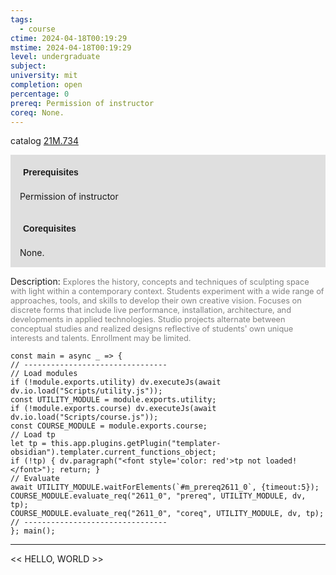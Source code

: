 ```yaml
---
tags:
  - course
ctime: 2024-04-18T00:19:29
mstime: 2024-04-18T00:19:29
level: undergraduate
subject: 
university: mit
completion: open
percentage: 0
prereq: Permission of instructor
coreq: None.
---
```


catalog [21M.734](http://student.mit.edu/catalog/m21Mb.html#21M.734)

<span style="display: block; padding: 15px; background-color: rgb(100, 100, 100, 0.2);"><font id="m_prereq2611_0" style="display: block; font-family: Arial, sans-serif; font-weight: bold; padding: 5px">Prerequisites</font><br><span id="prereq2611_0">Permission of instructor</span></span>
<span style="display: block; padding: 15px; background-color: rgb(100, 100, 100, 0.2);"><font id="m_coreq2611_0" style="display: block; font-family: Arial, sans-serif; font-weight: bold; padding: 5px">Corequisites</font><br><span id="coreq2611_0">None.</span></span>

<font style="">Description:</font>
<font style="color: grey; font-size: 0.8rem;">Explores the history, concepts and techniques of sculpting space with light within a contemporary context. Students experiment with a wide range of approaches, tools, and skills to develop their own creative vision. Focuses on discrete forms that include live performance, installation, architecture, and developments in applied technologies. Studio projects alternate between conceptual studies and realized designs reflective of students' own unique interests and talents. Enrollment may be limited.</font>

```dataviewjs
const main = async _ => {
// --------------------------------
// Load modules
if (!module.exports.utility) dv.executeJs(await dv.io.load("Scripts/utility.js"));
const UTILITY_MODULE = module.exports.utility;
if (!module.exports.course) dv.executeJs(await dv.io.load("Scripts/course.js"));
const COURSE_MODULE = module.exports.course;
// Load tp
let tp = this.app.plugins.getPlugin("templater-obsidian").templater.current_functions_object;
if (!tp) { dv.paragraph("<font style='color: red'>tp not loaded!</font>"); return; }
// Evaluate
await UTILITY_MODULE.waitForElements(`#m_prereq2611_0`, {timeout:5});
COURSE_MODULE.evaluate_req("2611_0", "prereq", UTILITY_MODULE, dv, tp);
COURSE_MODULE.evaluate_req("2611_0", "coreq", UTILITY_MODULE, dv, tp);
// --------------------------------
}; main();
```

---

<< HELLO, WORLD >>

